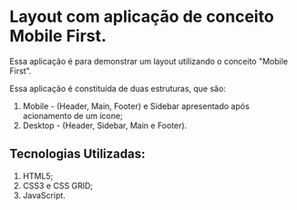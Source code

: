 # Layout com aplicação de conceito Mobile First.

Essa aplicação é para demonstrar um layout utilizando o conceito "Mobile First".

Essa aplicação é constituída de duas estruturas, que são:

1. Mobile -  (Header, Main, Footer) e Sidebar apresentado após acionamento de um ícone;
2. Desktop - (Header, Sidebar, Main e Footer).

## Tecnologias Utilizadas:

1. HTML5;
2. CSS3 e CSS GRID;
3. JavaScript.

